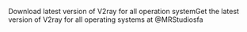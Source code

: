 Download latest version of V2ray for all operation systemGet the latest version of V2ray for all operating systems at @MRStudiosfa
